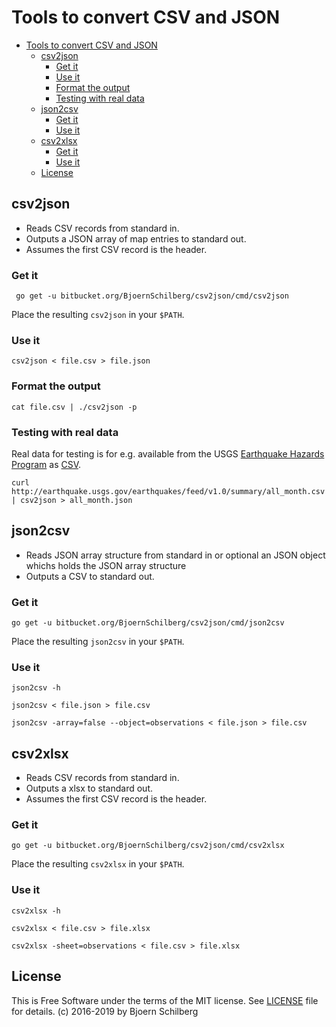 # Tools to convert CSV and JSON

- [Tools to convert CSV and JSON](#Tools-to-convert-CSV-and-JSON)
  - [csv2json](#csv2json)
    - [Get it](#Get-it)
    - [Use it](#Use-it)
    - [Format the output](#Format-the-output)
    - [Testing with real data](#Testing-with-real-data)
  - [json2csv](#json2csv)
    - [Get it](#Get-it-1)
    - [Use it](#Use-it-1)
  - [csv2xlsx](#csv2xlsx)
    - [Get it](#Get-it-2)
    - [Use it](#Use-it-2)
  - [License](#License)

## csv2json

- Reads CSV records from standard in.
- Outputs a JSON array of map entries to standard out.
- Assumes the first CSV record is the header.

### Get it

```shell
 go get -u bitbucket.org/BjoernSchilberg/csv2json/cmd/csv2json
```

Place the resulting `csv2json` in your `$PATH`.

### Use it

```shell
csv2json < file.csv > file.json
```

### Format the output

```shell
cat file.csv | ./csv2json -p
```

### Testing with real data

Real data for testing is for e.g. available from the USGS
[Earthquake Hazards Program](http://earthquake.usgs.gov/earthquakes/) as
[CSV](http://earthquake.usgs.gov/earthquakes/feed/v1.0/csv.php).

```shell
curl http://earthquake.usgs.gov/earthquakes/feed/v1.0/summary/all_month.csv | csv2json > all_month.json
```

## json2csv

- Reads JSON array structure from standard in or optional an JSON object whichs holds the JSON array structure
- Outputs a CSV to standard out.

### Get it

```shell
go get -u bitbucket.org/BjoernSchilberg/csv2json/cmd/json2csv
```

Place the resulting `json2csv` in your `$PATH`.

### Use it

```shell
json2csv -h
```

```shell
json2csv < file.json > file.csv
```

```shell
json2csv -array=false --object=observations < file.json > file.csv
```

## csv2xlsx

- Reads CSV records from standard in.
- Outputs a xlsx to standard out.
- Assumes the first CSV record is the header.

### Get it

```shell
go get -u bitbucket.org/BjoernSchilberg/csv2json/cmd/csv2xlsx
```

Place the resulting `csv2xlsx` in your `$PATH`.

### Use it

```shell
csv2xlsx -h
```

```shell
csv2xlsx < file.csv > file.xlsx
```

```shell
csv2xlsx -sheet=observations < file.csv > file.xlsx
```

## License

This is Free Software under the terms of the MIT license.
See [LICENSE](LICENSE) file for details.
(c) 2016-2019 by Bjoern Schilberg
